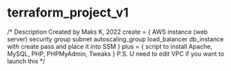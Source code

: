 # terraform_project_v1
/* 
Description 
Created by Maks K, 2022 
create = { 
AWS instance (web server) 
security group subnet 
autoscaling_group 
load_balancer 
db_instance with create pass and place it into SSM
}
plus = { 
script to install Apache, MySQL, PHP, PHPMyAdmin, Tweaks 
}
P.S. U need to edit VPC if you want to launch this
*/
